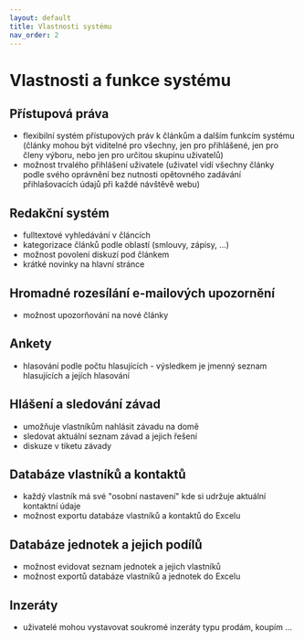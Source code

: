 ```yaml
---
layout: default
title: Vlastnosti systému
nav_order: 2
---
```


# Vlastnosti a funkce systému

## Přístupová práva

* flexibilní systém přístupových práv k článkům a dalším funkcím systému (články mohou být viditelné pro všechny, jen pro přihlášené, jen pro členy výboru, nebo jen pro určitou skupinu uživatelů)
* možnost trvalého přihlášení uživatele (uživatel vidí všechny články podle svého oprávnění bez nutnosti opětovného zadávání přihlašovacích údajů při každé návštěvě webu)

## Redakční systém

* fulltextové vyhledávání v článcích
* kategorizace článků podle oblastí (smlouvy, zápisy, ...)
* možnost povolení diskuzí pod článkem
* krátké novinky na hlavní stránce

## Hromadné rozesílání e-mailových upozornění

* možnost upozorňování na nové články

## Ankety

* hlasování podle počtu hlasujících - výsledkem je jmenný seznam hlasujících a jejích hlasování

## Hlášení a sledování závad

* umožňuje vlastníkům nahlásit závadu na domě
* sledovat aktuální seznam závad a jejich řešení
* diskuze v tiketu závady

## Databáze vlastníků a kontaktů

* každý vlastník má své "osobní nastavení" kde si udržuje aktuální kontaktní údaje
* možnost exportu databáze vlastníků a kontaktů do Excelu

## Databáze jednotek a jejich podílů

* možnost evidovat seznam jednotek a jejich vlastníků
* možnost exportů databáze vlastníků a jednotek do Excelu

## Inzeráty

* uživatelé mohou vystavovat soukromé inzeráty typu prodám, koupím ...
